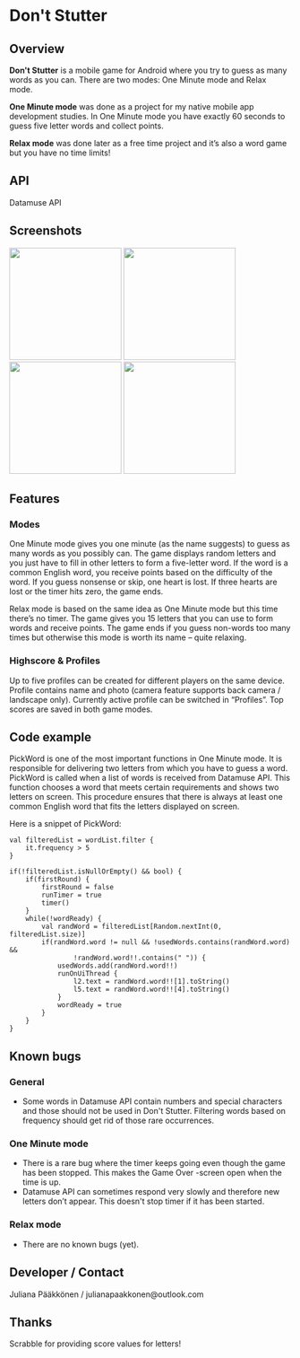 <h1>Don't Stutter</h1>


<h2>Overview</h2>

<p><strong>Don't Stutter</strong> is a mobile game for Android where you try to guess as many words as you can. There are two modes: One Minute mode and Relax mode.</p>
<p><strong>One Minute mode</strong> was done as a project for my native mobile app development studies. In One Minute mode you have exactly 60 seconds to guess five letter words and collect points.</p>
<p><strong>Relax mode</strong> was done later as a free time project and it’s also a word game but you have no time limits!</p>


<h2>API</h2>

<p>Datamuse API</p>


<h2>Screenshots</h2>

<img src="https://user-images.githubusercontent.com/77321592/130601704-e38cd8b5-c215-4aea-a1a0-8496faa8c1ee.jpg" width="200"> <img src="https://user-images.githubusercontent.com/77321592/130601712-e10f5493-f54a-4575-ae0d-a86fe7d7e1fa.jpg" width="200"> <img src="https://user-images.githubusercontent.com/77321592/130601715-3cc1ef2b-4126-4f95-8639-01d81686a4ce.jpg" width="200"> <img src="https://user-images.githubusercontent.com/77321592/130601717-dbd33908-bf99-457e-82b2-4e600288c292.jpg" width="200">


<h2>Features</h2>

<h3>Modes</h3>

<p>One Minute mode gives you one minute (as the name suggests) to guess as many words as you possibly can. The game displays random letters and you just have to fill in other letters to form a five-letter word. If the word is a common English word, you receive points based on the difficulty of the word. If you guess nonsense or skip, one heart is lost. If three hearts are lost or the timer hits zero, the game ends.</p>
<p>Relax mode is based on the same idea as One Minute mode but this time there’s no timer. The game gives you 15 letters that you can use to form words and receive points. The game ends if you guess non-words too many times but otherwise this mode is worth its name – quite relaxing.</p>

<h3>Highscore & Profiles</h3>

<p>Up to five profiles can be created for different players on the same device. Profile contains name and photo (camera feature supports back camera / landscape only). Currently active profile can be switched in “Profiles”. Top scores are saved in both game modes.</p>


<h2>Code example</h2>

<p>PickWord is one of the most important functions in One Minute mode. It is responsible for delivering two letters from which you have to guess a word. PickWord is called when a list of words is received from Datamuse API. This function chooses a word that meets certain requirements and shows two letters on screen. This procedure ensures that there is always at least one common English word that fits the letters displayed on screen.</p>
<p>Here is a snippet of PickWord:</p>

    val filteredList = wordList.filter {
        it.frequency > 5
    }
    
    if(!filteredList.isNullOrEmpty() && bool) {
        if(firstRound) {
            firstRound = false
            runTimer = true
            timer()
        }
        while(!wordReady) {
            val randWord = filteredList[Random.nextInt(0, filteredList.size)]
            if(randWord.word != null && !usedWords.contains(randWord.word) &&
                    !randWord.word!!.contains(" ")) {
                usedWords.add(randWord.word!!)
                runOnUiThread {
                    l2.text = randWord.word!![1].toString()
                    l5.text = randWord.word!![4].toString()
                }
                wordReady = true
            }
        }
    }


<h2>Known bugs</h2>

<h3>General</h3>
<ul><li>Some words in Datamuse API contain numbers and special characters and those should not be used in Don't Stutter. Filtering words based on frequency should get rid of those rare occurrences.</li></ul>
<h3>One Minute mode</h3>
<ul><li>There is a rare bug where the timer keeps going even though the game has been stopped. This makes the Game Over -screen open when the time is up.</li>
<li>Datamuse API can sometimes respond very slowly and therefore new letters don’t appear. This doesn't stop timer if it has been started.</li></ul>
<h3>Relax mode</h3>
<ul><li>There are no known bugs (yet).</li></ul>


<h2>Developer / Contact</h2>

<p>Juliana Pääkkönen / julianapaakkonen@outlook.com</p>


<h2>Thanks</h2>
<p>Scrabble for providing score values for letters!</p>


